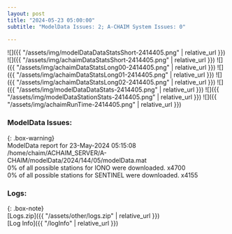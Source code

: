 ```yaml
---
layout: post
title: "2024-05-23 05:00:00"
subtitle: "ModelData Issues: 2; A-CHAIM System Issues: 0"

---
```


![]({{ "/assets/img/modelDataDataStatsShort-2414405.png" | relative_url }})
![]({{ "/assets/img/achaimDataStatsShort-2414405.png" | relative_url }})
![]({{ "/assets/img/achaimDataStatsLong00-2414405.png" | relative_url }})
![]({{ "/assets/img/achaimDataStatsLong01-2414405.png" | relative_url }})
![]({{ "/assets/img/achaimDataStatsLong02-2414405.png" | relative_url }})
![]({{ "/assets/img/modelDataDataStats-2414405.png" | relative_url }})
![]({{ "/assets/img/modelDataStationStats-2414405.png" | relative_url }})
![]({{ "/assets/img/achaimRunTime-2414405.png" | relative_url }})


### ModelData Issues:  
  
{: .box-warning}  
 ModelData report for 23-May-2024 05:15:08   
 /home/chaim/ACHAIM_SERVER/A-CHAIM/modelData/2024/144/05/modelData.mat   
 0% of all possible stations for IONO were downloaded. x4700   
 0% of all possible stations for SENTINEL were downloaded. x4155   
  


### Logs:  
  
{: .box-note}  
[Logs.zip]({{ "/assets/other/logs.zip" | relative_url }})  
[Log Info]({{ "/logInfo" | relative_url }})  
